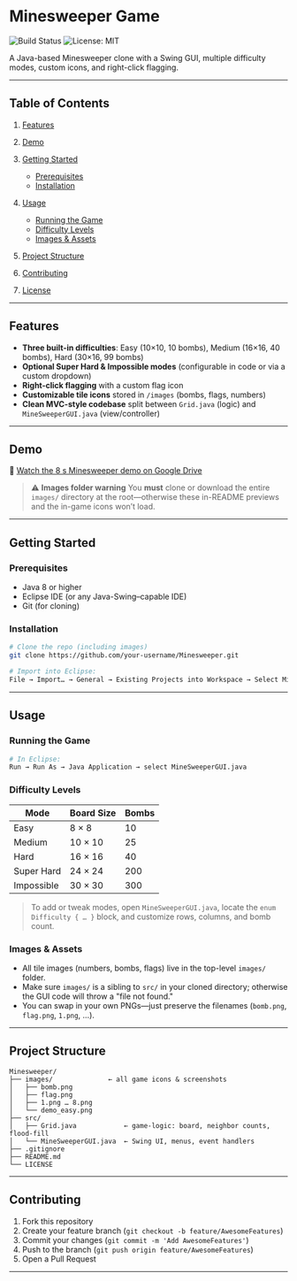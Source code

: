 # Minesweeper Game

![Build Status](https://img.shields.io/github/actions/workflow/status/JLHL20/Java-MineSweeper/main.yml)
![License: MIT](https://img.shields.io/badge/License-MIT-blue.svg)

A Java-based Minesweeper clone with a Swing GUI, multiple difficulty modes, custom icons, and right-click flagging.

---

## Table of Contents

1. [Features](#features)
2. [Demo](#demo)
3. [Getting Started](#getting-started)

   * [Prerequisites](#prerequisites)
   * [Installation](#installation)
4. [Usage](#usage)

   * [Running the Game](#running-the-game)
   * [Difficulty Levels](#difficulty-levels)
   * [Images & Assets](#images--assets)
5. [Project Structure](#project-structure)
6. [Contributing](#contributing)
7. [License](#license)

---

## Features

* **Three built-in difficulties**: Easy (10×10, 10 bombs), Medium (16×16, 40 bombs), Hard (30×16, 99 bombs)
* **Optional Super Hard & Impossible modes** (configurable in code or via a custom dropdown)
* **Right-click flagging** with a custom flag icon
* **Customizable tile icons** stored in `/images` (bombs, flags, numbers)
* **Clean MVC-style codebase** split between `Grid.java` (logic) and `MineSweeperGUI.java` (view/controller)

---

## Demo

🎥 [Watch the 8 s Minesweeper demo on Google Drive](https://drive.google.com/file/d/1m1js0fJ8WE323y48bWKhJ0GJ0Mgz_Zim/view?usp=sharing)

> ⚠️ **Images folder warning**
> You **must** clone or download the entire `images/` directory at the root—otherwise these in-README previews and the in-game icons won’t load.

---

## Getting Started

### Prerequisites

* Java 8 or higher
* Eclipse IDE (or any Java-Swing–capable IDE)
* Git (for cloning)

### Installation

```bash
# Clone the repo (including images)
git clone https://github.com/your-username/Minesweeper.git

# Import into Eclipse:
File → Import… → General → Existing Projects into Workspace → Select Minesweeper folder
```

---

## Usage

### Running the Game

```bash
# In Eclipse:
Run → Run As → Java Application → select MineSweeperGUI.java
```

### Difficulty Levels

| Mode       | Board Size | Bombs |
| ---------- | ---------- | ----- |
| Easy       | 8 × 8      | 10    |
| Medium     | 10 × 10    | 25    |
| Hard       | 16 × 16    | 40    |
| Super Hard | 24 × 24    | 200   |
| Impossible | 30 × 30    | 300   |

> To add or tweak modes, open `MineSweeperGUI.java`, locate the `enum Difficulty { … }` block, and customize rows, columns, and bomb count.

### Images & Assets

* All tile images (numbers, bombs, flags) live in the top-level `images/` folder.
* Make sure `images/` is a sibling to `src/` in your cloned directory; otherwise the GUI code will throw a "file not found."
* You can swap in your own PNGs—just preserve the filenames (`bomb.png`, `flag.png`, `1.png`, …).

---

## Project Structure

```text
Minesweeper/
├── images/              ← all game icons & screenshots
│   ├── bomb.png
│   ├── flag.png
│   ├── 1.png … 8.png
│   └── demo_easy.png
├── src/
│   ├── Grid.java            ← game-logic: board, neighbor counts, flood-fill
│   └── MineSweeperGUI.java  ← Swing UI, menus, event handlers
├── .gitignore
├── README.md
└── LICENSE
```

---

## Contributing

1. Fork this repository
2. Create your feature branch (`git checkout -b feature/AwesomeFeatures`)
3. Commit your changes (`git commit -m 'Add AwesomeFeatures'`)
4. Push to the branch (`git push origin feature/AwesomeFeatures`)
5. Open a Pull Request

---
